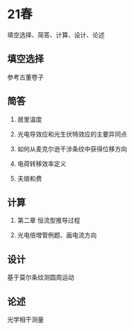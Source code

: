 # 21春

填空选择、简答、计算、设计、论述

## 填空选择

参考古董卷子

## 简答

1. 居里温度

2. 光电导效应和光生伏特效应的主要异同点

3. 如何从麦克尔逊干涉条纹中获得位移方向

4. 电荷转移效率定义

5. 夫琅和费

## 计算

1. 第二章 恒流型推导过程

2. 光电倍增管例题、画电流方向

## 设计

基于莫尔条纹测圆周运动

## 论述

光学相干测量
